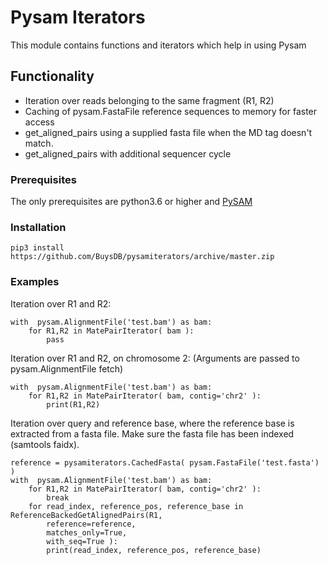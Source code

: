 # Pysam Iterators

This module contains functions and iterators which help in using Pysam

## Functionality

* Iteration over reads belonging to the same fragment (R1, R2)
* Caching of pysam.FastaFile reference sequences to memory for faster access
* get_aligned_pairs using a supplied fasta file when the MD tag doesn't match.
* get_aligned_pairs with additional sequencer cycle

### Prerequisites

The only prerequisites are python3.6 or higher and [PySAM](https://github.com/pysam-developers/pysam)

### Installation
```
pip3 install https://github.com/BuysDB/pysamiterators/archive/master.zip
```
### Examples

Iteration over R1 and R2:
```
with  pysam.AlignmentFile('test.bam') as bam:
    for R1,R2 in MatePairIterator( bam ):
        pass
```
Iteration over R1 and R2, on chromosome 2: (Arguments are passed to pysam.AlignmentFile fetch)
```
with  pysam.AlignmentFile('test.bam') as bam:
    for R1,R2 in MatePairIterator( bam, contig='chr2' ):
        print(R1,R2)
```

Iteration over query and reference base, where the reference base is extracted from a fasta file.
Make sure the fasta file has been indexed (samtools faidx).

```
reference = pysamiterators.CachedFasta( pysam.FastaFile('test.fasta') )
with  pysam.AlignmentFile('test.bam') as bam:
    for R1,R2 in MatePairIterator( bam, contig='chr2' ):
        break
    for read_index, reference_pos, reference_base in ReferenceBackedGetAlignedPairs(R1,
        reference=reference,
        matches_only=True,
        with_seq=True ):
        print(read_index, reference_pos, reference_base)
```
